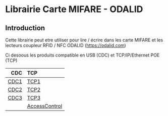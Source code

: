 Librairie Carte MIFARE - ODALID
====================================================

Introduction
------------------------
Cette librairie peut etre utiliser pour lire / écrire dans les carte MIFARE et les lecteurs coupleur RFID / NFC ODALID (https://odalid.com)

Ci desoous les produits compatible en USB (CDC) et TCP/IP/Ethernet POE (TCP)

|CDC                                      |TCP                               |
|-----------------------------------------------:|:-----------------------------------------|
|[CDC1](https://odalid.com/fr/produits-rfid-nfc-2/telebilletique-calypso/coupleur-usb-rfid-sans-contact-detail/)     |[TCP1](https://www.microchip.com/ECC204)|
|[CDC2](https://odalid.com/fr/produits-rfid-nfc-2/telebilletique-calypso/coupleur-usb-rfid-sans-contact-detail/)      |[TCP2](https://www.microchip.com/ECC206)|
|[CDC3](https://odalid.com/fr/produits-rfid-nfc-2/telebilletique-calypso/coupleur-usb-nfc-2-sam-secure-access-module-detail/)      |[TCP3](https://www.microchip.com/SHA104)|
|                                                |[AccessControl](https://odalid.com/fr/produits-rfid-nfc-2/controle-dacces-desfire-tcp-ip-haute-securite/lecteur-de-badge-transparent-poe-ethernet-desfire-nfc-anssi/)|
